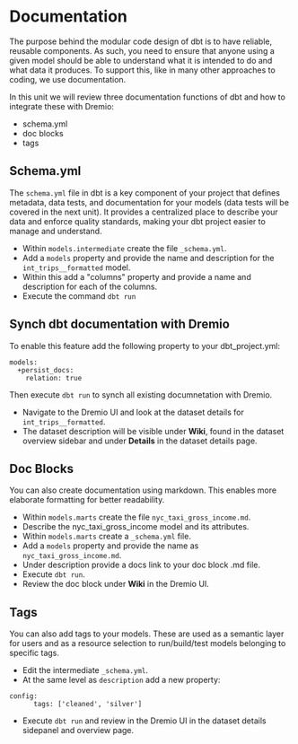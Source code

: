# Documentation

The purpose behind the modular code design of dbt is to have reliable, reusable components. As such, you need to ensure that anyone using a given model should be able to understand what it is intended to do and what data it produces. To support this, like in many other approaches to coding, we use documentation.

In this unit we will review three documentation functions of dbt and how to integrate these with Dremio:
 - schema.yml
 - doc blocks
 - tags

## Schema.yml

The `schema.yml` file in dbt is a key component of your project that defines metadata, data tests, and documentation for your models (data tests will be covered in the next unit). It provides a centralized place to describe your data and enforce quality standards, making your dbt project easier to manage and understand.

- Within `models.intermediate` create the file `_schema.yml`.
- Add a `models` property and provide the name and description for the `int_trips__formatted` model.
- Within this add a "columns" property and provide a name and description for each of the columns.
- Execute the command `dbt run`

## Synch dbt documentation with Dremio

To enable this feature add the following property to your dbt_project.yml:

```
models:
  +persist_docs:
    relation: true
```
Then execute `dbt run` to synch all existing documnetation with Dremio. 

- Navigate to the Dremio UI and look at the dataset details for `int_trips__formatted`.
- The dataset description will be visible under **Wiki**, found in the dataset overview sidebar and under **Details** in the dataset details page.

## Doc Blocks

You can also create documentation using markdown. This enables more elaborate formatting for better readability.

 - Within `models.marts` create the file `nyc_taxi_gross_income.md`.
 - Describe the nyc_taxi_gross_income model and its attributes.
 - Within `models.marts` create a `_schema.yml` file.
 - Add a `models` property and provide the name as `nyc_taxi_gross_income.md`.
 - Under description provide a docs link to your doc block .md file.
 - Execute `dbt run`.
 - Review the doc block under **Wiki** in the Dremio UI.

 ## Tags

You can also add tags to your models. These are used as a semantic layer for users and as a resource selection to run/build/test models belonging to specific tags.

- Edit the intermediate `_schema.yml`.
- At the same level as `description` add a new property:

```
config:
      tags: ['cleaned', 'silver']
```

- Execute `dbt run` and review in the Dremio UI in the dataset details sidepanel and overview page.
